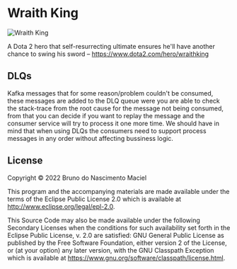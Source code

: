 # Wraith King

![Wraith King](https://cdnb.artstation.com/p/assets/images/images/007/213/771/large/yunfeng-zhang-loading-001.jpg)

A Dota 2 hero that self-resurrecting ultimate ensures he'll have another chance to swing his sword
– https://www.dota2.com/hero/wraithking

## DLQs

Kafka messages that for some reason/problem couldn't be consumed, these messages are added to the DLQ queue were you are
able to check the stack-trace from the root cause for the message not being consumed, from that you can decide if you
want to replay the message and the consumer service will try to process it one more time. We should have in mind that
when using DLQs the consumers need to support process messages in any order without affecting bussiness logic.

## License

Copyright © 2022 Bruno do Nascimento Maciel

This program and the accompanying materials are made available under the terms of the Eclipse Public License 2.0 which
is available at
http://www.eclipse.org/legal/epl-2.0.

This Source Code may also be made available under the following Secondary Licenses when the conditions for such
availability set forth in the Eclipse Public License, v. 2.0 are satisfied: GNU General Public License as published by
the Free Software Foundation, either version 2 of the License, or (at your option) any later version, with the GNU
Classpath Exception which is available at https://www.gnu.org/software/classpath/license.html.
